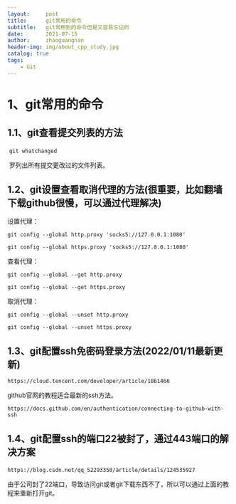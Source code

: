 ```yaml
---
layout:     post
title:      git常用的命令
subtitle:   git常用到的命令但是又容易忘记的
date:       2021-07-15
author:     zhaoguangnan
header-img: img/about_cpp_study.jpg
catalog: true
tags:
    - Git
---
```


# 1、git常用的命令

## 1.1、git查看提交列表的方法

​		`git whatchanged`

​		罗列出所有提交更改过的文件列表。

## 1.2、git设置查看取消代理的方法(很重要，比如翻墙下载github很慢，可以通过代理解决)

设置代理：

`git config --global http.proxy 'socks5://127.0.0.1:1080' `

`git config --global https.proxy 'socks5://127.0.0.1:1080'`


查看代理：

`git config --global --get http.proxy`

`git config --global --get https.proxy`


取消代理：

`git config --global --unset http.proxy`

`git config --global --unset https.proxy`

## 1.3、git配置ssh免密码登录方法(2022/01/11最新更新)

`https://cloud.tencent.com/developer/article/1861466`

github官网的教程适合最新的ssh方法。

`https://docs.github.com/en/authentication/connecting-to-github-with-ssh`

## 1.4、git配置ssh的端口22被封了，通过443端口的解决方案

​	`https://blog.csdn.net/qq_52293358/article/details/124535927`

​	由于公司封了22端口，导致访问git或者git下载东西不了，所以可以通过上面的教程来重新打开git。
